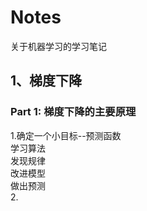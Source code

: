 # Notes
关于机器学习的学习笔记
## 1、梯度下降
###  Part 1: 梯度下降的主要原理  
1.确定一个小目标--预测函数  
        学习算法  
        发现规律  
        改进模型  
        做出预测  
2.